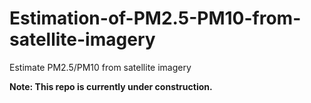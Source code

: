 # Estimation-of-PM2.5-PM10-from-satellite-imagery
Estimate PM2.5/PM10 from satellite imagery


**Note: This repo is currently under construction.**
